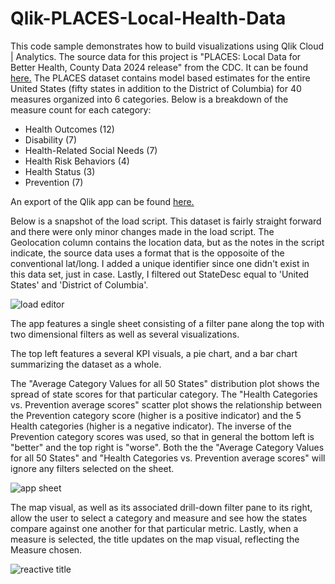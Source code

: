# Qlik-PLACES-Local-Health-Data

This code sample demonstrates how to build visualizations using Qlik Cloud | Analytics.  The source data for this project is "PLACES: Local Data for Better Health, County Data 2024 release" from the CDC.  It can be found [here.](https://data.cdc.gov/500-Cities-Places/PLACES-Local-Data-for-Better-Health-County-Data-20/swc5-untb/about_data)
The PLACES dataset contains model based estimates for the entire United States (fifty states in addition to the District of Columbia) for 40 measures organized into 6 categories.  Below is a breakdown of the measure count for each category:
- Health Outcomes (12)
- Disability (7)
- Health-Related Social Needs (7)
- Health Risk Behaviors (4)
- Health Status (3)
- Prevention (7)

An export of the Qlik app can be found [here.](https://github.com/clkessel/Qlik-PLACES-Local-Health-Data/blob/main/PLACES%20Health%20Data%20Qlik%20App.qvf)


Below is a snapshot of the load script.  This dataset is fairly straight forward and there were only minor changes made in the load script.  The Geolocation column contains the location data, but as the notes in the script indicate, the source data uses a format that is the opposoite of the conventional lat/long.  I added a unique identifier since one didn't exist in this data set, just in case.  Lastly, I filtered out StateDesc equal to 'United States' and 'District of Columbia'.

![load editor](https://github.com/user-attachments/assets/bbde9ad0-4717-458e-9e9d-6cecf230f4ec)

The app features a single sheet consisting of a filter pane along the top with two dimensional filters as well as several visualizations.  

The top left features a several KPI visuals, a pie chart, and a bar chart summarizing the dataset as a whole.  

The "Average Category Values for all 50 States" distribution plot shows the spread of state scores for that particular category.  The "Health Categories vs. Prevention average scores" scatter plot shows the relationship between the Prevention category score (higher is a positive indicator) and the 5 Health categories (higher is a negative indicator).  The inverse of the Prevention category scores was used, so that in general the bottom left is "better" and the top right is "worse".  Both the  the "Average Category Values for all 50 States" and "Health Categories vs. Prevention average scores" will ignore any filters selected on the sheet.  

![app sheet](https://github.com/user-attachments/assets/bf00176f-4fc0-45f7-ba7c-a5d0239d6e58)

The map visual, as well as its associated drill-down filter pane to its right, allow the user to select a category and measure and see how the states compare against one another for that particular metric.
Lastly, when a measure is selected, the title updates on the map visual, reflecting the Measure chosen.

![reactive title](https://github.com/user-attachments/assets/ac9ac9b8-1588-469a-bcec-1e53cc52a383)
